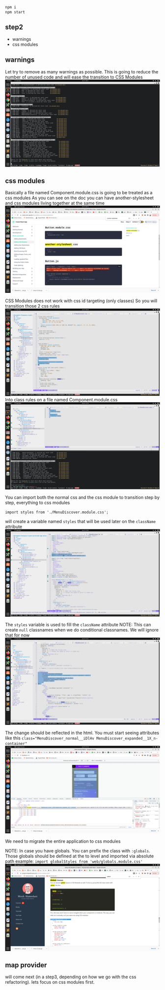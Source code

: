 ```
npm i
npm start
```

## step2

- warnings
- css modules


## warnings

Let try to remove as many warnings as possible.
This is going to reduce the number of unused code and will ease the transition to CSS Modules
![Warnings](./images/step2/1-warnings.png)


## css modules

Basically a file named Component.module.css is going to be treated as a css modules
As you can see on the doc you can have another-stylesheet and css modules living together at the same time 
![documentation](./images/step2/2a-use_css_modules_instead_of_direct_css.png)

CSS Modules does not work with css id targeting (only classes)
So you will transition those 2 css rules
![no_id_target](./images/step2/2b-css_modules_does_not_work_with_id.png)
Into class rules on a file named Component.module.css
![class_rules](./images/step2/2c-create_classnames.png)

You can import both the normal css and the css module to transition step by step, everything to css modules
```
import styles from './MenuDiscover.module.css';
```
will create a variable named `styles` that will be used later on the `className` attribute
![import](./images/step2/2f-normal_css_and_css_module_can_lives_together_to_transition_easily.png)

The `styles` variable is used to fill the `className` attribute
NOTE: This can create `null` classnames when we do conditional classnames. We will ignore that for now
![css_module_usage](./images/step2/2e-className_use_the_styles_variable.png)

The change should be reflected in the html.
You must start seeing attributes like this `class="MenuDiscover_normal__iDlHv MenuDiscover_expanded__1X_n- container"`
![html](./images/step2/2g-css_module_naming_it_works.png)

We need to migrate the entire application to css modules

NOTE: 
In case you have globals. You can prefix the class with `:globals`.
Those globals should be defined at the to level and imported via absolute path
example: `import globalStyles from 'web/globals.module.css'`
![globals](./images/step2/2h-globals_doc.png)

## map provider

will come next (in a step3, depending on how we go with the css refactoring). lets focus on css modules first.


